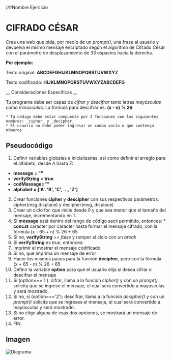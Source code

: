 //#Nombre Ejercicio
# __CIFRADO CÉSAR__
Crea una web que pida, por medio de un _prompt()_, una frase al usuario y devuelva el mismo mensaje encriptado según el algoritmo de Cifrado César con el parámetro de desplazamiento de 33 espacios hacia la derecha.

__Por ejemplo:__

Texto original: __ABCDEFGHIJKLMNOPQRSTUVWXYZ__

Texto codificado: __HIJKLMNOPQRSTUVWXYZABCDEFG__

__ Consideraciones Específicas __

Tu programa debe ser capaz de _cifrar y descifrar_ tanto letras _mayúsculas_ como _minúsculas_. La fórmula para descifrar es: __(x - n) % 26__
````
* Tu código debe estar compuesto por 2 funciones con los siguientes nombres: _cipher_ y _decipher_
* El usuario no debe poder ingresar un campo vacío o que contenga números
````
## Pseudocódigo
1. Definir variables globales e inicializarlas, así como definir el arreglo para el alfabeto, desde A hasta Z:
  * __message = ""__
  * __verifyString = true__
  * __codMessage=""__
  * __alphabet = ['A'. 'B', 'C', ..., 'Z']__
2. Crear funciones __cipher__ y __descipher__ con sus respectivos parámetros: cipher(msg,displace) y decipher(msg, displace)
3. Crear un ciclo for, que inicie desde 0 y que sea menor que el tamaño del mensaje, incrementando en 1.
  1. Si __message__ está dentro del rango de código ascii permitido, entonces:
    * __concat__ caracter por caracter hasta formar el mensaje cifrado, con la fórmula (x - 65 + n) % 26 + 65.
  2. Si no, __verifyString__ == _false_ y romper el ciclo con un _break_
4. Si __verifyString__ es _true_, entonces:
  1. Imprimir el mostrar el mensaje codificado
5. Si no, que imprima un mensaje de error
6. Hacer los mismos pasos para la función __decipher__, pero con la fórmula (x + 65 - n) % 26 + 65
7. Definir la variable __option__ para que el usuario elija si desea cifrar o descifrar el mensaje
8. Si (option==='1'): cifrar, llama a la función _cipher()_ y con un _prompt()_ solicita que se ingrese el mensaje, el cual será convertido a mayúsculas y será mostrado.
9. Si no, si (option==='2'): descifrar, llama a la función _decipher()_ y con un _prompt()_ solicita que se ingreses el mensaje, el cual será convertido a mayúsculas y será mostrado.
10. Si no elige alguna de esas dos opciones, se mostrará un mensaje de error.
11. FIN.

## Imagen

![Diagrama](https://github.com/frishlin/final-project-test/blob/master/cesar/assets/images/diagrama-de-flujo.png?raw=true)
